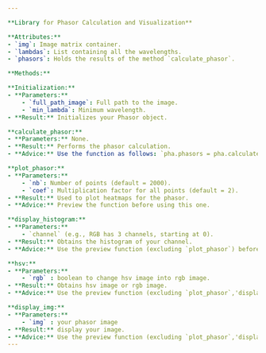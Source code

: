 ```yaml
---

**Library for Phasor Calculation and Visualization**

**Attributes:**
- `img`: Image matrix container.
- `lambdas`: List containing all the wavelengths.
- `phasors`: Holds the results of the method `calculate_phasor`.

**Methods:**

**Initialization:**
- **Parameters:**
    - `full_path_image`: Full path to the image.
    - `min_lambda`: Minimum wavelength.
- **Result:** Initializes your Phasor object.

**calculate_phasor:**
- **Parameters:** None.
- **Result:** Performs the phasor calculation.
- **Advice:** Use the function as follows: `pha.phasors = pha.calculate_phasor()`.

**plot_phasor:**
- **Parameters:**
    - `nb`: Number of points (default = 2000).
    - `coef`: Multiplication factor for all points (default = 2).
- **Result:** Used to plot heatmaps for the phasor.
- **Advice:** Preview the function before using this one.

**display_histogram:**
- **Parameters:** 
    - `channel` (e.g., RGB has 3 channels, starting at 0).
- **Result:** Obtains the histogram of your channel.
- **Advice:** Use the preview function (excluding `plot_phasor`) before using this one.

**hsv:**
- **Parameters:** 
    - `rgb` : boolean to change hsv image into rgb image.
- **Result:** Obtains hsv image or rgb image.
- **Advice:** Use the preview function (excluding `plot_phasor`,'display_histogram') before using this one.

**display_img:**
- **Parameters:** 
    - `img` : your phasor image 
- **Result:** display your image.
- **Advice:** Use the preview function (excluding `plot_phasor`,'display_histogram','hsv') before using this one.
---
```

